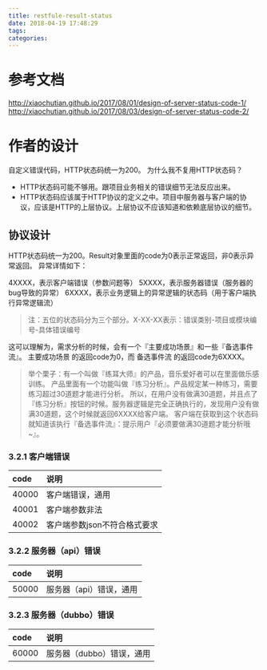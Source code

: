 ```yaml
---
title: restfule-result-status
date: 2018-04-19 17:48:29
tags:
categories:
---
```

# 参考文档
http://xiaochutian.github.io/2017/08/01/design-of-server-status-code-1/
http://xiaochutian.github.io/2017/08/03/design-of-server-status-code-2/


# 作者的设计
自定义错误代码，HTTP状态码统一为200。
为什么我不复用HTTP状态码？

- HTTP状态码可能不够用。跟项目业务相关的错误细节无法反应出来。
- HTTP状态码应该属于HTTP协议的定义之中。项目中服务器与客户端的协议，应该是HTTP的上层协议。上层协议不应该知道和依赖底层协议的细节。

## 协议设计
HTTP状态码统一为200。Result对象里面的code为0表示正常返回，非0表示异常返回。 
异常详情如下：

4XXXX，表示客户端错误（参数问题等）
5XXXX，表示服务器错误（服务器的bug导致的异常）
6XXXX，表示业务逻辑上的异常逻辑的状态码（用于客户端执行异常逻辑流）

> 注：五位的状态码分为三个部分。X-XX-XX表示：错误类别-项目或模块编号-具体错误编号


这可以理解为，需求分析的时候，会有一个『主要成功场景』和一些『备选事件流』。 
主要成功场景 的返回code为0，而 备选事件流 的返回code为6XXXX。

> 举个栗子：有一个叫做『练耳大师』的产品，音乐爱好者可以在里面做乐感训练。 
> 产品里面有一个功能叫做『练习分析』。产品规定某一种练习，需要练习超过30道题才能进行分析。
> 所以，在用户没有做满30道题，并且点了『练习分析』按钮的时候。服务器逻辑是完全正确执行的，发现用户没有做满30道题，这个时候就返回6XXXX给客户端。 
> 客户端在获取到这个状态码就知道该执行『备选事件流』：提示用户『必须要做满30道题才能分析哦~』。

### 3.2.1 客户端错误

| code | 说明 |
| :--- | :--- |
| 40000 | 客户端错误，通用 |
| 40001 | 客户端参数非法 |
| 40002 | 客户端参数json不符合格式要求 |

### 3.2.2 服务器（api）错误 

| code | 说明 |
| :--- | :--- |
| 50000 | 服务器（api）错误，通用 |

### 3.2.3 服务器（dubbo）错误 
| code | 说明 |
| :--- | :--- |
| 60000 | 服务器（dubbo）错误，通用 |
